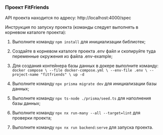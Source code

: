 ### Проект FitFriends

API проекта находится по адресу: http://localhost:4000/spec

Инструкция по запуску проекта (команды следует выполнять в корневом каталоге проекта):

1. Выполните команду `npm install` для инициализации библиотек;

2. Создайте в корневом каталоге проекта .env файл и скопируйте туда переменные окружения из файла .env-example;

3. Для создания контейнера базы данных в докере выполните команду:
`docker compose \
--file docker-compose.yml \
--env-file .env \
--project-name "fitfriends" \
up -d`

4. Выполните команду `npx prisma migrate dev` для инициализации базы данных;

5. Выполните команду `npx ts-node ./prisma/seed.ts` для наполнения базы данных;

6. Выполните команду `npx nx run-many --all --target=lint` для проверки проекта;

7. Выполните команду `npx nx run backend:serve` для запуска проекта.
